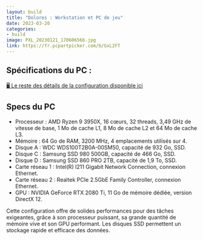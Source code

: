 ```yaml
---
layout: build
title: "Dolores : Workstation et PC de jeu"
date: 2023-03-20
categories:
- build
image: PXL_20230121_170606566.jpg
link: https://fr.pcpartpicker.com/b/GxL2FT
---
```


## Spécifications du PC :

<a href="{{ page.link }}" target="_blank">🖥️ Le reste des détails de la configuration disponible ici</a>

## Specs du PC

- Processeur : AMD Ryzen 9 3950X, 16 cœurs, 32 threads, 3,49 GHz de vitesse de base, 1 Mo de cache L1, 8 Mo de cache L2 et 64 Mo de cache L3.
- Mémoire : 64 Go de RAM, 3200 MHz, 4 emplacements utilisés sur 4.
- Disque A : WDC WDS100T2B0A-00SM50, capacité de 932 Go, SSD.
- Disque C : Samsung SSD 980 500GB, capacité de 466 Go, SSD.
- Disque D : Samsung SSD 860 PRO 2TB, capacité de 1,9 To, SSD.
- Carte réseau 1 : Intel(R) I211 Gigabit Network Connection, connexion Ethernet.
- Carte réseau 2 : Realtek PCIe 2.5GbE Family Controller, connexion Ethernet.
- GPU : NVIDIA GeForce RTX 2080 Ti, 11 Go de mémoire dédiée, version DirectX 12.

Cette configuration offre de solides performances pour des tâches exigeantes, grâce à son processeur puissant, sa grande quantité de mémoire vive et son GPU performant. Les disques SSD permettent un stockage rapide et efficace des données.